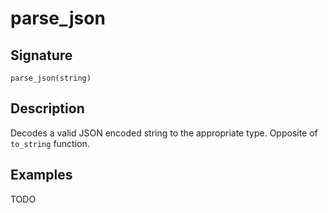 # parse_json

## Signature

`parse_json(string)`

## Description

Decodes a valid JSON encoded string to the appropriate type. Opposite of `to_string` function.

## Examples

TODO
